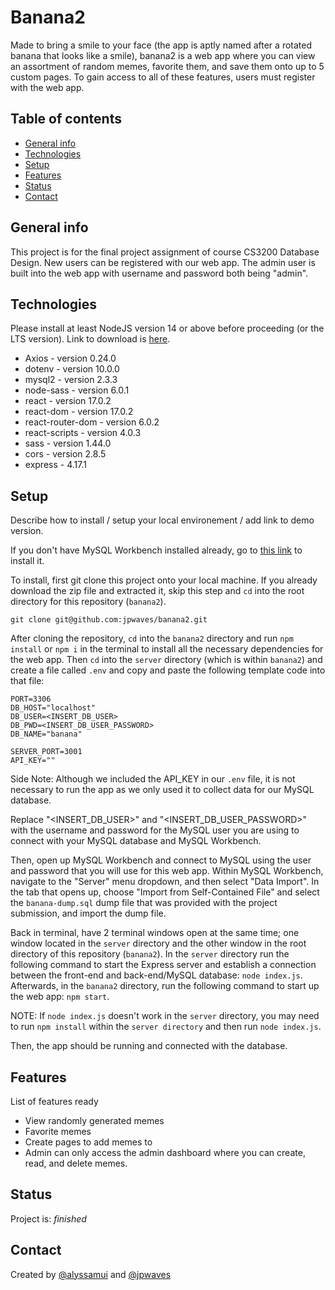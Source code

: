 # Banana2

Made to bring a smile to your face (the app is aptly named after a rotated
banana that looks like a smile), banana2 is a web app where you can view an
assortment of random memes, favorite them, and save them onto up to 5 custom
pages. To gain access to all of these features, users must register with the web
app.

## Table of contents

- [General info](#general-info)
- [Technologies](#technologies)
- [Setup](#setup)
- [Features](#features)
- [Status](#status)
- [Contact](#contact)

## General info

This project is for the final project assignment of course CS3200 Database Design. New users can be registered with our web app. The admin user is built into the web app with username and password both being "admin".

## Technologies

Please install at least NodeJS version 14 or above before proceeding (or the LTS version). Link to download is [here](https://nodejs.org/en/download/).

- Axios - version 0.24.0
- dotenv - version 10.0.0
- mysql2 - version 2.3.3
- node-sass - version 6.0.1
- react - version 17.0.2
- react-dom - version 17.0.2
- react-router-dom - version 6.0.2
- react-scripts - version 4.0.3
- sass - version 1.44.0
- cors - version 2.8.5
- express - 4.17.1

## Setup

Describe how to install / setup your local environement / add link to demo version.

If you don't have MySQL Workbench installed already, go to [this link](https://dev.mysql.com/downloads/workbench/) to install it.

To install, first git clone this project onto your local machine. If you already download the zip file and extracted it, skip this step and `cd` into the root directory for this repository (`banana2`).

```
git clone git@github.com:jpwaves/banana2.git
```

After cloning the repository, `cd` into the `banana2` directory and run `npm install` or `npm i` in the terminal to install all the necessary dependencies for the web app. Then `cd` into the `server` directory (which is within `banana2`) and create a file called `.env` and copy and paste the following template code into that file:

```
PORT=3306
DB_HOST="localhost"
DB_USER=<INSERT_DB_USER>
DB_PWD=<INSERT_DB_USER_PASSWORD>
DB_NAME="banana"

SERVER_PORT=3001
API_KEY=""
```

Side Note: Although we included the API_KEY in our `.env` file, it is not necessary to run the app as we only used it to collect data for our MySQL database.

Replace "<INSERT_DB_USER>" and "<INSERT_DB_USER_PASSWORD>" with the username and password for the MySQL user you are using to connect with your MySQL database and MySQL Workbench.

Then, open up MySQL Workbench and connect to MySQL using the user and password that you will use for this web app. Within MySQL Workbench, navigate to the "Server" menu dropdown, and then select "Data Import". In the tab that opens up, choose "Import from Self-Contained File" and select the `banana-dump.sql` dump file that was provided with the project submission, and import the dump file.

Back in terminal, have 2 terminal windows open at the same time; one window located in the `server` directory and the other window in the root directory of this repository (`banana2`). In the `server` directory run the following command to start the Express server and establish a connection between the front-end and back-end/MySQL database: `node index.js`. Afterwards, in the `banana2` directory, run the following command to start up the web app: `npm start`.

NOTE: If `node index.js` doesn't work in the `server` directory, you may need to run `npm install` within the `server directory` and then run `node index.js`.

Then, the app should be running and connected with the database.

## Features

List of features ready

- View randomly generated memes
- Favorite memes
- Create pages to add memes to
- Admin can only access the admin dashboard where you can create, read, and delete memes.

## Status

Project is: _finished_

## Contact

Created by [@alyssamui](https://github.com/alyssamui) and [@jpwaves](https://github.com/jpwaves)
